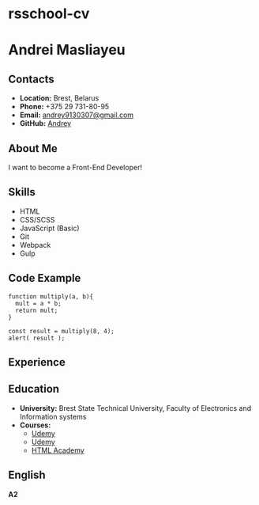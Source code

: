 # rsschool-cv

# __Andrei Masliayeu__

## __Contacts__
- __Location:__ Brest, Belarus
- __Phone:__ +375 29 731-80-95
- __Email:__ andrey9130307@gmail.com
- __GitHub:__ [Andrey](https://github.com/Andrey731)

## __About Me__
I want to become a Front-End Developer!

## __Skills__
- HTML
- CSS/SCSS
- JavaScript (Basic)
- Git
- Webpack
- Gulp

## __Code Example__
```
function multiply(a, b){
  mult = a * b;
  return mult;
}

const result = multiply(8, 4);
alert( result );
```

## __Experience__

## __Education__ 
- __University:__ Brest State Technical University, Faculty of Electronics and Information systems
- __Courses:__
  - [Udemy](https://www.udemy.com/course/webdeveloper/)
  - [Udemy](https://www.udemy.com/course/javascript_full/)
  - [HTML Academy](https://www.htmlacademy.ru)

## __English__
__A2__
